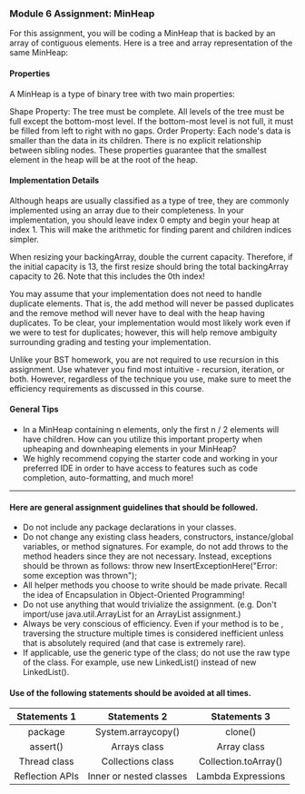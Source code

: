 ### Module 6 Assignment: MinHeap

For this assignment, you will be coding a MinHeap that is backed by an array of contiguous elements. Here is a tree and array representation of the same MinHeap:

#### Properties
A MinHeap is a type of binary tree with two main properties:

Shape Property: The tree must be complete. All levels of the tree must be full except the bottom-most level. If the bottom-most level is not full, it must be filled from left to right with no gaps.
Order Property: Each node's data is smaller than the data in its children. There is no explicit relationship between sibling nodes.
These properties guarantee that the smallest element in the heap will be at the root of the heap.

#### Implementation Details
Although heaps are usually classified as a type of tree, they are commonly implemented using an array due to their completeness. In your implementation, you should leave index 0 empty and begin your heap at index 1. This will make the arithmetic for finding parent and children indices simpler.

When resizing your backingArray, double the current capacity. Therefore, if the initial capacity is 13, the first resize should bring the total backingArray capacity to 26. Note that this includes the 0th index!

You may assume that your implementation does not need to handle duplicate elements. That is, the add method will never be passed duplicates and the remove method will never have to deal with the heap having duplicates. To be clear, your implementation would most likely work even if we were to test for duplicates; however, this will help remove ambiguity surrounding grading and testing your implementation.

Unlike your BST homework, you are not required to use recursion in this assignment. Use whatever you find most intuitive - recursion, iteration, or both. However, regardless of the technique you use, make sure to meet the efficiency requirements as discussed in this course.

#### General Tips

* In a MinHeap containing n elements, only the first n / 2 elements will have children. How can you utilize this important property when upheaping and downheaping elements in your MinHeap?
* We highly recommend copying the starter code and working in your preferred IDE in order to have access to features such as code completion, auto-formatting, and much more!

---

#### Here are general assignment guidelines that should be followed.

* Do not include any package declarations in your classes.
* Do not change any existing class headers, constructors, instance/global variables, or method signatures. For example, do not add throws to the method headers since they are not necessary. Instead, exceptions should be thrown as follows: throw new InsertExceptionHere("Error: some exception was thrown");
* All helper methods you choose to write should be made private. Recall the idea of Encapsulation in Object-Oriented Programming!
* Do not use anything that would trivialize the assignment. (e.g. Don't import/use java.util.ArrayList for an ArrayList assignment.)
* Always be very conscious of efficiency. Even if your method is to be , traversing the structure multiple times is considered inefficient unless that is absolutely required (and that case is extremely rare).
* If applicable, use the generic type of the class; do not use the raw type of the class. For example, use new LinkedList<Integer>() instead of new LinkedList().

#### Use of the following statements should be avoided at all times.
| Statements 1 | Statements 2 | Statements 3 |
| :---: | :---: | :---: |
| package | System.arraycopy() | clone() |
| assert() | Arrays class | Array class |
| Thread class | Collections class | Collection.toArray() |
| Reflection APIs  | Inner or nested classes  | Lambda Expressions |
	
